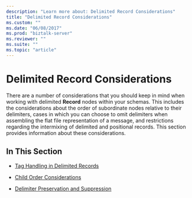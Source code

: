 ```yaml
---
description: "Learn more about: Delimited Record Considerations"
title: "Delimited Record Considerations"
ms.custom: ""
ms.date: "06/08/2017"
ms.prod: "biztalk-server"
ms.reviewer: ""
ms.suite: ""
ms.topic: "article"
---
```

# Delimited Record Considerations
There are a number of considerations that you should keep in mind when working with delimited **Record** nodes within your schemas. This includes the considerations about the order of subordinate nodes relative to their delimiters, cases in which you can choose to omit delimiters when assembling the flat file representation of a message, and restrictions regarding the intermixing of delimited and positional records. This section provides information about these considerations.  
  
## In This Section  
  
-   [Tag Handling in Delimited Records](../core/tag-handling-in-delimited-records.md)  
  
-   [Child Order Considerations](../core/child-order-considerations.md)  
  
-   [Delimiter Preservation and Suppression](../core/delimiter-preservation-and-suppression.md)
